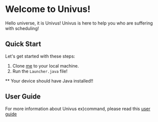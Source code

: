 # Welcome to Univus!

Hello universe, it is Univus! Univus is here to help you who are suffering with scheduling!

## Quick Start

Let's get started with these steps:
1. Clone [me](https://github.com/Hibeom0929/ip) to your local machine.
2. Run the `Launcher.java` file!

** Your device should have Java installed!!
## User Guide
For more information about Univus ex)command, please read this [user guide](https://hibeom0929.github.io./ip/)
